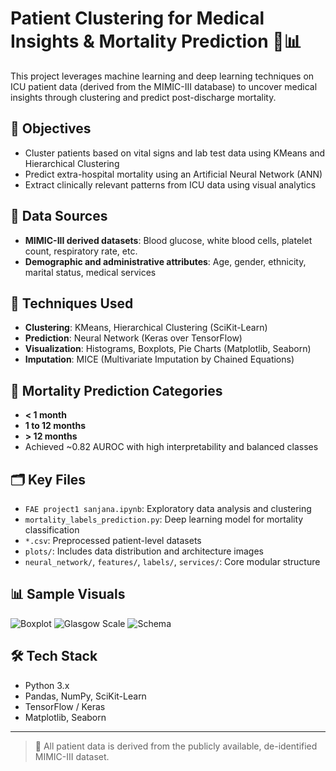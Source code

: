 # Patient Clustering for Medical Insights & Mortality Prediction 🧠📊

This project leverages machine learning and deep learning techniques on ICU patient data (derived from the MIMIC-III database) to uncover medical insights through clustering and predict post-discharge mortality.

## 📌 Objectives
- Cluster patients based on vital signs and lab test data using KMeans and Hierarchical Clustering
- Predict extra-hospital mortality using an Artificial Neural Network (ANN)
- Extract clinically relevant patterns from ICU data using visual analytics

## 🧪 Data Sources
- **MIMIC-III derived datasets**: Blood glucose, white blood cells, platelet count, respiratory rate, etc.
- **Demographic and administrative attributes**: Age, gender, ethnicity, marital status, medical services

## 🧠 Techniques Used
- **Clustering**: KMeans, Hierarchical Clustering (SciKit-Learn)
- **Prediction**: Neural Network (Keras over TensorFlow)
- **Visualization**: Histograms, Boxplots, Pie Charts (Matplotlib, Seaborn)
- **Imputation**: MICE (Multivariate Imputation by Chained Equations)

## 🧬 Mortality Prediction Categories
- **< 1 month**
- **1 to 12 months**
- **> 12 months**
- Achieved ~0.82 AUROC with high interpretability and balanced classes

## 🗂️ Key Files
- `FAE project1 sanjana.ipynb`: Exploratory data analysis and clustering
- `mortality_labels_prediction.py`: Deep learning model for mortality classification
- `*.csv`: Preprocessed patient-level datasets
- `plots/`: Includes data distribution and architecture images
- `neural_network/`, `features/`, `labels/`, `services/`: Core modular structure

## 📊 Sample Visuals

![Boxplot](plots/normal_distribution.png)
![Glasgow Scale](plots/glasgow_coma_scale.png)
![Schema](plots/mimic_schema.png)

## 🛠️ Tech Stack
- Python 3.x
- Pandas, NumPy, SciKit-Learn
- TensorFlow / Keras
- Matplotlib, Seaborn

---

> 🚨 All patient data is derived from the publicly available, de-identified MIMIC-III dataset.